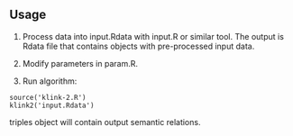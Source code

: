 ## Usage

1. Process data into input.Rdata with input.R or similar tool. The output is Rdata file that contains objects with pre-processed input data.

2. Modify parameters in param.R.

3. Run algorithm:

```
source('klink-2.R')
klink2('input.Rdata')
```

triples object will contain output semantic relations.
